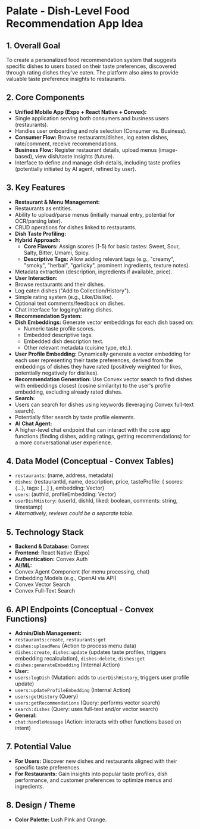 # Palate - Dish-Level Food Recommendation App Idea

## 1. Overall Goal

To create a personalized food recommendation system that suggests specific dishes to users based on their taste preferences, discovered through rating dishes they've eaten. The platform also aims to provide valuable taste preference insights to restaurants.

## 2. Core Components

* **Unified Mobile App (Expo + React Native + Convex):**
* Single application serving both consumers and business users (restaurants).
* Handles user onboarding and role selection (Consumer vs. Business).
* **Consumer Flow:** Browse restaurants/dishes, log eaten dishes, rate/comment, receive recommendations.
* **Business Flow:** Register restaurant details, upload menus (image-based), view dish/taste insights (future).
* Interface to define and manage dish details, including taste profiles (potentially initiated by AI agent, refined by user).

## 3. Key Features

* **Restaurant & Menu Management:**
* Restaurants as entities.
* Ability to upload/parse menus (initially manual entry, potential for OCR/parsing later).
* CRUD operations for dishes linked to restaurants.
* **Dish Taste Profiling:**
* **Hybrid Approach:**
  * **Core Flavors:** Assign scores (1-5) for basic tastes: Sweet, Sour, Salty, Bitter, Umami, Spicy.
  * **Descriptive Tags:** Allow adding relevant tags (e.g., "creamy", "smoky", "herbal", "garlicky", prominent ingredients, texture notes).
* Metadata extraction (description, ingredients if available, price).
* **User Interaction:**
* Browse restaurants and their dishes.
* Log eaten dishes ("Add to Collection/History").
* Simple rating system (e.g., Like/Dislike).
* Optional text comments/feedback on dishes.
* Chat interface for logging/rating dishes.
* **Recommendation System:**
* **Dish Embeddings:** Generate vector embeddings for each dish based on:
  * Numeric taste profile scores.
  * Embedded descriptive tags.
  * Embedded dish description text.
  * Other relevant metadata (cuisine type, etc.).
* **User Profile Embedding:** Dynamically generate a vector embedding for each user representing their taste preferences, derived from the embeddings of dishes they have rated (positively weighted for likes, potentially negatively for dislikes).
* **Recommendation Generation:** Use Convex vector search to find dishes with embeddings closest (cosine similarity) to the user's profile embedding, excluding already rated dishes.
* **Search:**
* Users can search for dishes using keywords (leveraging Convex full-text search).
* Potentially filter search by taste profile elements.
* **AI Chat Agent:**
* A higher-level chat endpoint that can interact with the core app functions (finding dishes, adding ratings, getting recommendations) for a more conversational user experience.

## 4. Data Model (Conceptual - Convex Tables)

* `restaurants`: (name, address, metadata)
* `dishes`: (restaurantId, name, description, price, tasteProfile: { scores: {...}, tags: [...] }, embedding: Vector)
* `users`: (authId, profileEmbedding: Vector)
* `userDishHistory`: (userId, dishId, liked: boolean, comments: string, timestamp)
* *Alternatively, reviews could be a separate table.*

## 5. Technology Stack

* **Backend & Database:** Convex
* **Frontend:** React Native (Expo)
* **Authentication:** Convex Auth
* **AI/ML:**
* Convex Agent Component (for menu processing, chat)
* Embedding Models (e.g., OpenAI via API)
* Convex Vector Search
* Convex Full-Text Search

## 6. API Endpoints (Conceptual - Convex Functions)

* **Admin/Dish Management:**
* `restaurants:create`, `restaurants:get`
* `dishes:uploadMenu` (Action to process menu data)
* `dishes:create`, `dishes:update` (updates taste profiles, triggers embedding recalculation), `dishes:delete`, `dishes:get`
* `dishes:generateEmbedding` (Internal Action)
* **User:**
* `users:logDish` (Mutation: adds to `userDishHistory`, triggers user profile update)
* `users:updateProfileEmbedding` (Internal Action)
* `users:getHistory` (Query)
* `users:getRecommendations` (Query: performs vector search)
* `search:dishes` (Query: uses full-text and/or vector search)
* **General:**
* `chat:handleMessage` (Action: interacts with other functions based on intent)

## 7. Potential Value

* **For Users:** Discover new dishes and restaurants aligned with their specific taste preferences.
* **For Restaurants:** Gain insights into popular taste profiles, dish performance, and customer preferences to optimize menus and ingredients.

## 8. Design / Theme

* **Color Palette:** Lush Pink and Orange.
